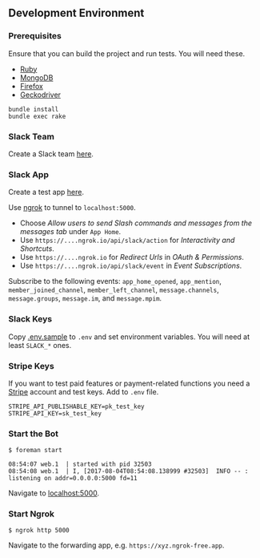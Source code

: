 ## Development Environment

### Prerequisites

Ensure that you can build the project and run tests. You will need these.

- [Ruby](https://www.ruby-lang.org/en/)
- [MongoDB](https://docs.mongodb.com/manual/installation/)
- [Firefox](https://www.mozilla.org/firefox/new/)
- [Geckodriver](https://github.com/mozilla/geckodriver)
 
```
bundle install
bundle exec rake
```

### Slack Team

Create a Slack team [here](https://slack.com/create).

### Slack App

Create a test app [here](https://api.slack.com/apps).

Use [ngrok](https://ngrok.com/) to tunnel to `localhost:5000`.

* Choose _Allow users to send Slash commands and messages from the messages tab_ under `App Home`.
* Use `https://....ngrok.io/api/slack/action` for _Interactivity and Shortcuts_.
* Use `https://....ngrok.io` for _Redirect Urls_ in _OAuth & Permissions_.
* Use `https://....ngrok.io/api/slack/event` in _Event Subscriptions_.

Subscribe to the following events: `app_home_opened`, `app_mention`, `member_joined_channel`, `member_left_channel`, `message.channels`, `message.groups`, `message.im`, and `message.mpim`.

### Slack Keys

Copy [.env.sample](.env.sample) to `.env` and set environment variables. You will need at least `SLACK_*` ones.

### Stripe Keys

If you want to test paid features or payment-related functions you need a [Stripe](https://www.stripe.com) account and test keys. Add to `.env` file.

```
STRIPE_API_PUBLISHABLE_KEY=pk_test_key
STRIPE_API_KEY=sk_test_key
```

### Start the Bot

```
$ foreman start

08:54:07 web.1  | started with pid 32503
08:54:08 web.1  | I, [2017-08-04T08:54:08.138999 #32503]  INFO -- : listening on addr=0.0.0.0:5000 fd=11
```

Navigate to [localhost:5000](http://localhost:5000).


### Start Ngrok

```
$ ngrok http 5000
```

Navigate to the forwarding app, e.g. `https://xyz.ngrok-free.app`.